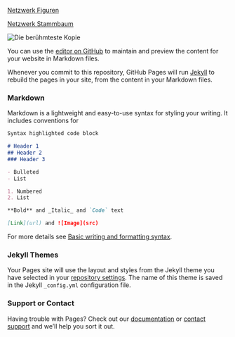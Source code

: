 

[Netzwerk Figuren](https://tonimassenberg.github.io/Bildzitate-Michelangelo/Figuren/)

[Netzwerk Stammbaum](https://tonimassenberg.github.io/Bildzitate-Michelangelo/Stammbaum/)


![Die berühmteste Kopie](https://firebasestorage.googleapis.com/v0/b/aries-a0120.appspot.com/o/-MtYnHWt73vQzDabD1K6%2Fimages%2F-MtYnMqbV476dJdzsiIy?alt=media&token=309f5510-bdd2-43b2-a9b0-db5e2762b5ef)

You can use the [editor on GitHub](https://github.com/ToniMassenberg/Bildzitate-Michelangelo/edit/main/README.md) to maintain and preview the content for your website in Markdown files.

Whenever you commit to this repository, GitHub Pages will run [Jekyll](https://jekyllrb.com/) to rebuild the pages in your site, from the content in your Markdown files.

### Markdown

Markdown is a lightweight and easy-to-use syntax for styling your writing. It includes conventions for

```markdown
Syntax highlighted code block

# Header 1
## Header 2
### Header 3

- Bulleted
- List

1. Numbered
2. List

**Bold** and _Italic_ and `Code` text

[Link](url) and ![Image](src)
```

For more details see [Basic writing and formatting syntax](https://docs.github.com/en/github/writing-on-github/getting-started-with-writing-and-formatting-on-github/basic-writing-and-formatting-syntax).

### Jekyll Themes

Your Pages site will use the layout and styles from the Jekyll theme you have selected in your [repository settings](https://github.com/ToniMassenberg/Bildzitate-Michelangelo/settings/pages). The name of this theme is saved in the Jekyll `_config.yml` configuration file.

### Support or Contact

Having trouble with Pages? Check out our [documentation](https://docs.github.com/categories/github-pages-basics/) or [contact support](https://support.github.com/contact) and we’ll help you sort it out.
